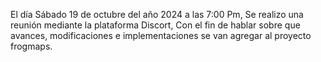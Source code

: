 El día Sábado 19 de octubre del año 2024 a las 7:00 Pm, Se realizo una reunión mediante la plataforma Discort, Con el fin de hablar sobre que avances, modificaciones e implementaciones se van agregar al proyecto frogmaps. 